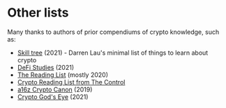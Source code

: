 Other lists
============

Many thanks to authors of prior compendiums of crypto knowledge, such as:
* [Skill tree](https://thedailyape.notion.site/Skill-Tree-f5d7691421024090b66f9b07f7384314) (2021) -
  Darren Lau's minimal list of things to learn about crypto
* [DeFi Studies](https://github.com/baraldor/defi) (2021)
* [The Reading List](https://www.decentralised.co/the-reading-list/) (mostly 2020)
* [Crypto Reading List from The Control](https://thecontrol.co/crypto-reading-list-c54da8cab26a)
* [a16z Crypto Canon](https://a16z.com/2018/02/10/crypto-readings-resources/) (2019)
* [Crypto God's Eye](https://bleeping.notion.site/Crypto-God-s-Eye-a2e3d8519853409787b885cf42ec5095) (2021)